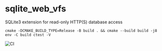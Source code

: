 # sqlite_web_vfs
SQLite3 extension for read-only HTTP(S) database access

```
cmake -DCMAKE_BUILD_TYPE=Release -B build . && cmake --build build -j8
env -C build ctest -V
```

![CI](https://github.com/mlin/sqlite_web_vfs/workflows/CI/badge.svg?branch=main)
